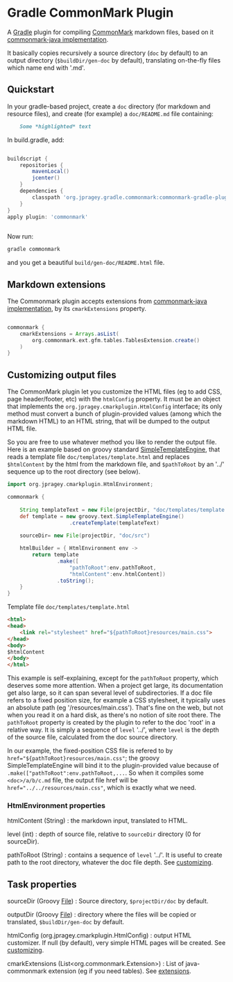 # Gradle CommonMark Plugin

A [Gradle](https://gradle.org) plugin for compiling [CommonMark](http://commonmark.org) markdown files, based on it [commonmark-java implementation][commonmark-java-implementation].

It basically copies recursively a source directory (`doc` by default) to an output directory (`$buildDir/gen-doc` by default), translating 
on-the-fly files which name end with '.md'.

## Quickstart

In your gradle-based project, create a `doc` directory (for markdown and resource files), and create (for example) a `doc/README.md` 
file containing:  

``` Markdown
    Some *highlighted* text
```

In build.gradle, add:

``` groovy

buildscript {
    repositories {
        mavenLocal()
        jcenter()
    }
    dependencies {
        classpath 'org.jpragey.gradle.commonmark:commonmark-gradle-plugin:0.1.0'
    }
}
apply plugin: 'commonmark'
 
```

Now run:

``` bash
gradle commonmark
```

and you get a beautiful `build/gen-doc/README.html` file. 

## <a name="extensions" id="extensions"></a>Markdown extensions

The Commonmark plugin accepts extensions from [commonmark-java implementation](https://github.com/atlassian/commonmark-java#extensions), 
by its `cmarkExtensions` property.
 

``` groovy

commonmark {
    cmarkExtensions = Arrays.asList(
        org.commonmark.ext.gfm.tables.TablesExtension.create()
    )
}
```

## <a name="customizing"></a>Customizing output files 

The CommonMark plugin let you customize the HTML files (eg to add CSS, page header/footer, etc)
with the `htmlConfig` property. It must be an object that implements the `org.jpragey.cmarkplugin.HtmlConfig`
interface; its only method must convert a bunch of plugin-provided values (among which the markdown HTML)
to an HTML string, that will be dumped to the output HTML file.

So you are free to use whatever method you like to render the output file. Here is an example based on groovy
standard [SimpleTemplateEngine](http://docs.groovy-lang.org/latest/html/api/groovy/text/SimpleTemplateEngine.html), 
that reads a template file `doc/templates/template.html`
and replaces `$htmlContent` by the html from the markdown file, and `$pathToRoot` by an '../' sequence 
up to the root directory (see below).  

``` groovy
import org.jpragey.cmarkplugin.HtmlEnvironment;

commonmark {
    
    String templateText = new File(projectDir, "doc/templates/template.html").text;
    def template = new groovy.text.SimpleTemplateEngine()
                    .createTemplate(templateText)
    
    sourceDir= new File(projectDir, "doc/src")

    htmlBuilder = { HtmlEnvironment env ->
        return template
                .make([
                    "pathToRoot":env.pathToRoot,
                    "htmlContent":env.htmlContent])
                .toString();
    }
}
```
Template file `doc/templates/template.html`

``` html
<html>
<head>
    <link rel="stylesheet" href="${pathToRoot}resources/main.css">
</head>
<body>
$htmlContent
</body>
</html>
```

This example is self-explaining, except for the `pathToRoot` property, which deserves some more attention.
When a project get large, its documentation get also large, so it can span several level of subdirectories.
If a doc file refers to a fixed position size, for example a CSS stylesheet, it typically uses an absolute
path (eg '/resources/main.css'). That's fine on the web, but not when you read it on a hard disk, as there's 
no notion of site root there.
The `pathToRoot` property is created by the plugin to refer to the doc 'root' in a relative way. It is simply
a sequence of `level` '../', where `level` is the depth of the source file, calculated from the doc source directory.

In our example, the fixed-position CSS file is refered to by `href="${pathToRoot}resources/main.css"`; 
the groovy SimpleTemplateEngine will bind it to the plugin-provided value because of `.make(["pathToRoot":env.pathToRoot,...`.
So when it compiles some `<doc>/a/b/c.md` file, the output file href will be `href="../../resources/main.css"`,
which is exactly what we need. 

### HtmlEnvironment properties

htmlContent (String)
: the markdown input, translated to HTML.

level (int)
: depth of source file, relative to `sourceDir` directory (0 for sourceDir).

pathToRoot (String)
: contains a sequence of `level` '../'. It is useful to create path to the root directory, whatever the doc file depth.
See [customizing](#customiSzing).   



## Task properties
sourceDir (Groovy [File](http://docs.groovy-lang.org/latest/html/groovy-jdk/java/io/File.html))
: Source directory, `$projectDir/doc` by default.

outputDir (Groovy [File](http://docs.groovy-lang.org/latest/html/groovy-jdk/java/io/File.html))
: directory where the files will be copied or translated, `$buildDir/gen-doc` by default. 

htmlConfig (org.jpragey.cmarkplugin.HtmlConfig)
: output HTML customizer. If null (by default), very simple HTML pages will be created. See [customizing](#customizing).

cmarkExtensions (List<org.commonmark.Extension>)
: List of java-commonmark extension (eg if you need tables). See [extensions](#extensions).



[commonmark-java-implementation]: https://github.com/atlassian/commonmark-java
[groovy.text.SimpleTemplateEngine]: http://docs.groovy-lang.org/latest/html/api/groovy/text/SimpleTemplateEngine.html

